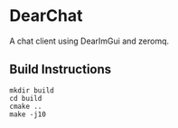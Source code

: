 # DearChat
A chat client using DearImGui and zeromq.



## Build Instructions
```
mkdir build
cd build
cmake ..
make -j10
```

